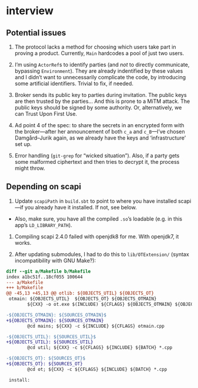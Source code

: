 # interview

## Potential issues

1. The protocol lacks a method for choosing which users take part in proving a product. Currently, `Main` hardcodes a pool of just two users.

1. I’m using `ActorRef`s to identify parties (and *not* to directly communicate, bypassing `Environment`). They are already indentified by these values and I didn’t want to unnecessarily complicate the code, by introducing some artificial identifiers. Trivial to fix, if needed.

1. Broker sends its public key to parties during invitation. The public keys are then trusted by the parties… And this is prone to a MiTM attack. The public keys should be signed by some authority. Or, alternatively, we can Trust Upon First Use.

1. Ad point 4 of the spec: to share the secrets in an encrypted form with the broker—after her announcement of both `c_a` and `c_B`—I’ve chosen Damgård–Jurik again, as we already have the keys and ‘infrastructure’ set up.

1. Error handling (`git-grep` for “wicked situation”). Also, if a party gets some malformed ciphertext and then tries to decrypt it, the process might throw.

## Depending on scapi

1. Update `scapiPath` in `build.sbt` to point to where you have installed scapi—if you already have it installed. If not, see below.

  * Also, make sure, you have all the compiled `.so`’s loadable (e.g. in this app’s `LD_LIBRARY_PATH`).

1. Compiling scapi 2.4.0 failed with openjdk8 for me. With openjdk7, it works.

1. After updating submodules, I had to do this to `lib/OTExtension/` (syntax incompatibility with GNU Make?):

```diff
diff --git a/Makefile b/Makefile
index a1bc51f..18cf055 100644
--- a/Makefile
+++ b/Makefile
@@ -45,13 +45,13 @@ otlib: ${OBJECTS_UTIL} ${OBJECTS_OT}
 otmain: ${OBJECTS_UTIL}  ${OBJECTS_OT} ${OBJECTS_OTMAIN}
        ${CXX} -o ot.exe $(INCLUDE) ${CFLAGS} ${OBJECTS_OTMAIN} ${OBJECTS_UTIL} ${OBJECTS_OT} ${LIBRARIES} ${COMPILER_OPTIONS}

-${OBJECTS_OTMAIN}: ${SOURCES_OTMAIN}$
+${OBJECTS_OTMAIN}: ${SOURCES_OTMAIN}
        @cd mains; ${CXX} -c ${INCLUDE} ${CFLAGS} otmain.cpp

-${OBJECTS_UTIL}: ${SOURCES_UTIL}$
+${OBJECTS_UTIL}: ${SOURCES_UTIL}
        @cd util; ${CXX} -c ${CFLAGS} ${INCLUDE} ${BATCH} *.cpp

-${OBJECTS_OT}: ${SOURCES_OT}$
+${OBJECTS_OT}: ${SOURCES_OT}
        @cd ot; ${CXX} -c ${CFLAGS} ${INCLUDE} ${BATCH} *.cpp

 install:
```
